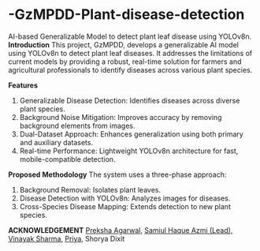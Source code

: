 # -GzMPDD-Plant-disease-detection
AI-based Generalizable Model to detect plant leaf disease using YOLOv8n.
**Introduction**
This project, GzMPDD, develops a generalizable AI model using YOLOv8n to detect plant leaf diseases. It addresses the limitations of current models by providing a robust, real-time solution for farmers and agricultural professionals to identify diseases across various plant species.

**Features**
1) Generalizable Disease Detection: Identifies diseases across diverse plant species.
2) Background Noise Mitigation: Improves accuracy by removing background elements from images.
3) Dual-Dataset Approach: Enhances generalization using both primary and auxiliary datasets.
4) Real-time Performance: Lightweight YOLOv8n architecture for fast, mobile-compatible detection.

**Proposed Methodology** 
The system uses a three-phase approach:
1) Background Removal: Isolates plant leaves.
2) Disease Detection with YOLOv8n: Analyzes images for diseases.
3) Cross-Species Disease Mapping: Extends detection to new plant species.

**ACKNOWLEDGEMENT**
[Preksha Agarwal,](https://github.com/preksha-15)
[Samiul Haque Azmi (Lead),](https://github.com/Sami0137)
[Vinayak Sharma,](https://github.com/LyNx-ViNaYaK-2005)
[Priya,](https://github.com/Priya430136)
Shorya Dixit
